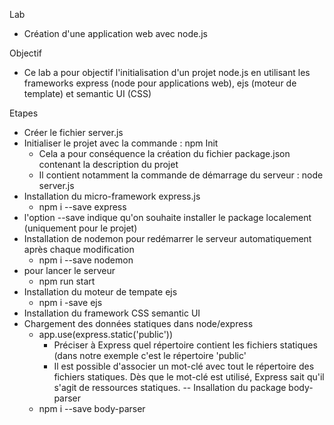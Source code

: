 Lab
- Création d'une application web avec node.js

Objectif
- Ce lab a pour objectif l'initialisation d'un projet node.js en utilisant les frameworks express (node pour applications web), ejs (moteur de template) et semantic UI (CSS)

Etapes
- Créer le fichier server.js
- Initialiser le projet avec la commande : npm Init
  - Cela a pour conséquence la création du fichier package.json contenant la description du projet
  - Il contient notamment la commande de démarrage du serveur : node server.js
- Installation du micro-framework express.js
  - npm i --save express
- l'option --save indique qu'on souhaite installer le package localement (uniquement pour le projet)
- Installation de nodemon pour redémarrer le serveur automatiquement après chaque modification
  - npm i --save nodemon
- pour lancer le serveur
  - npm run start
- Installation du moteur de tempate ejs
  - npm i -save ejs
- Installation du framework CSS semantic UI
- Chargement des données statiques dans node/express
  - app.use(express.static('public'))
    - Préciser à Express quel répertoire contient les fichiers statiques (dans notre exemple c'est le répertoire 'public'
    - Il est possible d'associer un mot-clé avec tout le répertoire des fichiers statiques. Dès que le mot-clé est utilisé, Express sait qu'il s'agit de ressources statiques.
-- Insallation du package body-parser
  - npm i --save body-parser
